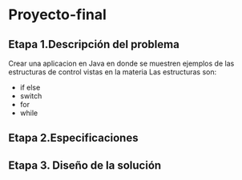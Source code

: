 # Proyecto-final

## Etapa 1.Descripción del problema
Crear una aplicacion en Java en donde se muestren ejemplos de las estructuras de control vistas en la materia 
Las estructuras son:
- if else
- switch
- for
- while

## Etapa 2.Especificaciones

## Etapa 3. Diseño de la solución



